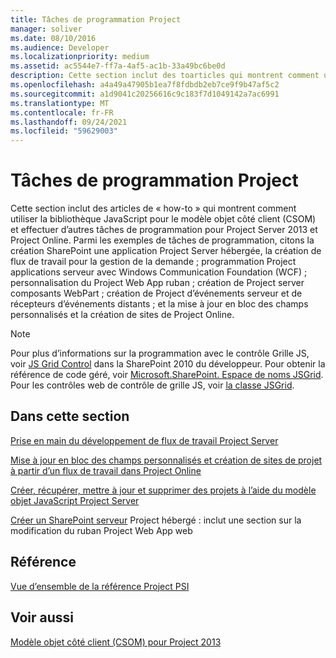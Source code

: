 ```yaml
---
title: Tâches de programmation Project
manager: soliver
ms.date: 08/10/2016
ms.audience: Developer
ms.localizationpriority: medium
ms.assetid: ac5544e7-ff7a-4af5-ac1b-33a49bc6be0d
description: Cette section inclut des toarticles qui montrent comment utiliser la bibliothèque JavaScript pour le modèle objet côté client (CSOM) et effectuer d’autres tâches de programmation pour Project Server 2013 et Project Online. Parmi les exemples de tâches de programmation, citons la création SharePoint une application Project Server hébergée, la création de flux de travail pour la gestion de la demande ; programmation Project applications serveur avec Windows Communication Foundation (WCF) ; personnalisation du Project Web App ruban ; création de Project server composants WebPart ; création de Project d’événements serveur et de récepteurs d’événements distants ; et la mise à jour en bloc des champs personnalisés et la création de sites de Project Online.
ms.openlocfilehash: a4a49a47905b1ea7f8fdbdb2eb7ce9f9b47af5c2
ms.sourcegitcommit: a1d9041c20256616c9c183f7d1049142a7ac6991
ms.translationtype: MT
ms.contentlocale: fr-FR
ms.lasthandoff: 09/24/2021
ms.locfileid: "59629003"
---
```

# <a name="project-programming-tasks"></a>Tâches de programmation Project

Cette section inclut des articles de « how-to » qui montrent comment utiliser la bibliothèque JavaScript pour le modèle objet côté client (CSOM) et effectuer d’autres tâches de programmation pour Project Server 2013 et Project Online. Parmi les exemples de tâches de programmation, citons la création SharePoint une application Project Server hébergée, la création de flux de travail pour la gestion de la demande ; programmation Project applications serveur avec Windows Communication Foundation (WCF) ; personnalisation du Project Web App ruban ; création de Project server composants WebPart ; création de Project d’événements serveur et de récepteurs d’événements distants ; et la mise à jour en bloc des champs personnalisés et la création de sites de Project Online.
  
> [!NOTE]
> Pour plus d’informations sur la programmation avec le contrôle Grille JS, voir [JS Grid Control](https://msdn.microsoft.com/library/ee535898%28office.14%29.aspx) dans la SharePoint 2010 du développeur. Pour obtenir la référence de code géré, voir [Microsoft.SharePoint. Espace de noms JSGrid](https://msdn.microsoft.com/library/microsoft.sharepoint.jsgrid%28Office.15%29.aspx). Pour les contrôles web de contrôle de grille JS, voir [la classe JSGrid](https://msdn.microsoft.com/library/microsoft.sharepoint.webcontrols.jsgrid%28Office.15%29.aspx). 
  
## <a name="in-this-section"></a>Dans cette section

[Prise en main du développement de flux de travail Project Server](getting-started-developing-project-server-workflows.md)
  
[Mise à jour en bloc des champs personnalisés et création de sites de projet à partir d’un flux de travail dans Project Online](bulk-update-custom-fields-and-create-project-sites-from-workflow-in-project.md)
  
[Créer, récupérer, mettre à jour et supprimer des projets à l’aide du modèle objet JavaScript Project Server](create-retrieve-update-delete-projects-using-project-server-javascript.md)
  
[Créer un SharePoint serveur](create-a-sharepoint-hosted-project-server-add-in.md) Project hébergé : inclut une section sur la modification du ruban Project Web App web 
  
## <a name="reference"></a>Référence

[Vue d’ensemble de la référence Project PSI](project-psi-reference-overview.md)
  
## <a name="see-also"></a>Voir aussi



[Modèle objet côté client (CSOM) pour Project 2013](client-side-object-model-csom-for-project-2013.md)

